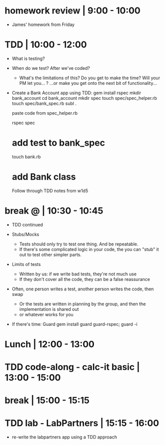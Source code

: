 # homework review | 9:00 - 10:00
- James' homework from Friday 
    
# TDD | 10:00 - 12:00
- What is testing?

- When do we test? After we've coded?
  - What's the limitations of this?
    Do you get to make the time? Will your PM let you... ?
    ...or make you get onto the next bit of functionality...

- Create a Bank Account app using TDD:
    gem install rspec
    mkdir bank_account
    cd bank_account
    mkdir spec
    touch spec/spec_helper.rb
    touch spec/bank_spec.rb
    subl .
    
    paste code from spec_helper.rb
    
    rspec spec
    
    # add test to bank_spec
    
    touch bank.rb
    # add Bank class
    
    Follow through TDD notes from w1d5

# break @ | 10:30 - 10:45
- TDD continued
    
- Stubs/Mocks
  - Tests should only try to test one thing. And be repeatable.
  - If there's some complicated logic in your code, the you can "stub" it out to test other simpler parts.
  
- Limits of tests
  - Written by us: if we write bad tests, they're not much use
  - If they don't cover all the code, they can be a false reassurance

- Often, one person writes a test, another person writes the code, then swap
  - Or the tests are written in planning by the group, and then the implementation is shared out
  - or whatever works for you
  
- If there's time: Guard
  gem install guard guard-rspec; guard -i


# Lunch 	| 12:00 - 13:00

# TDD code-along - calc-it basic | 13:00 - 15:00

# break | 15:00 - 15:15

# TDD lab - LabPartners | 15:15 - 16:00
		
- re-write the labpartners app using a TDD approach




